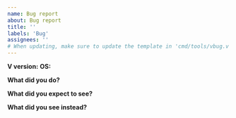 ```yaml
---
name: Bug report
about: Bug report
title: ''
labels: 'Bug'
assignees: ''
# When updating, make sure to update the template in 'cmd/tools/vbug.v' too
---
```


<!-- Please make sure to run `v up` before reporting any issues as it may have already been fixed.
     It's also advisable to update all relevant modules using `v outdated` and `v install` -->

<!-- You can use `v doctor` to fill up the next fields -->
**V version:** 
**OS:** 

<!-- Please include the standalone minimal reproducible code.
If not, it may be closed by the administrators. -->
**What did you do?**


**What did you expect to see?**

 
**What did you see instead?**
